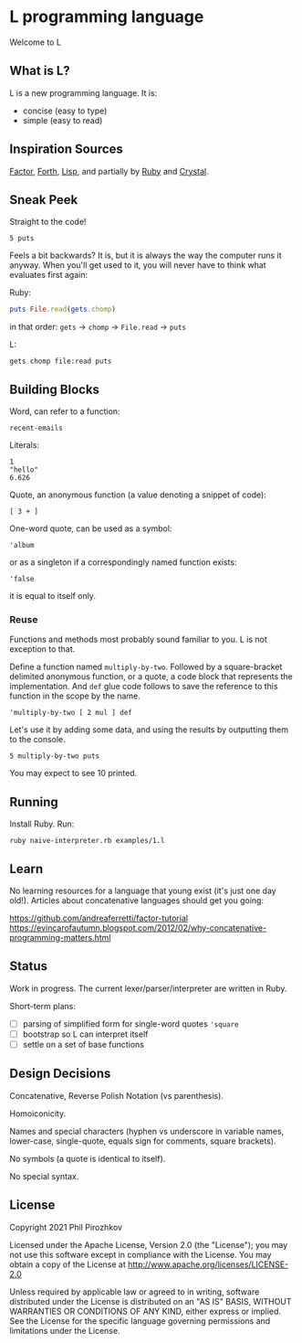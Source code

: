 # L programming language

Welcome to L

## What is L?

L is a new programming language. It is:
 - concise (easy to type)
 - simple (easy to read)

## Inspiration Sources

[Factor](https://factorcode.org/), [Forth](https://en.wikipedia.org/wiki/Forth_(programming_language)), [Lisp](https://en.wikipedia.org/wiki/Lisp_(programming_language)), and partially by [Ruby](https://www.ruby-lang.org/) and [Crystal](https://crystal-lang.org/).

## Sneak Peek

Straight to the code!

```
5 puts
```

Feels a bit backwards? It is, but it is always the way the computer runs it anyway.
When you'll get used to it, you will never have to think what evaluates first again:

Ruby:
```ruby
puts File.read(gets.chomp)
```
in that order: `gets` -> `chomp` -> `File.read` -> `puts`

L:
```
gets chomp file:read puts
```

## Building Blocks

Word, can refer to a function:
```
recent-emails
```

Literals:
```
1
"hello"
6.626
```

Quote, an anonymous function (a value denoting a snippet of code):
```
[ 3 + ]
```

One-word quote, can be used as a symbol:
```
'album
```

or as a singleton if a correspondingly named function exists:
```
'false
```
it is equal to itself only.

### Reuse

Functions and methods most probably sound familiar to you. L is not exception to that.

Define a function named `multiply-by-two`. Followed by a square-bracket delimited anonymous function, or a quote, a code block that represents the implementation. And `def` glue code follows to save the reference to this function in the scope by the name.
```
'multiply-by-two [ 2 mul ] def
```

Let's use it by adding some data, and using the results by outputting them to the console.
```
5 multiply-by-two puts
```
You may expect to see 10 printed.

## Running

Install Ruby.
Run:
```
ruby naive-interpreter.rb examples/1.l
```

## Learn

No learning resources for a language that young exist (it's just one day old!).
Articles about concatenative languages should get you going:

https://github.com/andreaferretti/factor-tutorial
https://evincarofautumn.blogspot.com/2012/02/why-concatenative-programming-matters.html

## Status

Work in progress. The current lexer/parser/interpreter are written in Ruby.

Short-term plans:
 - [ ] parsing of simplified form for single-word quotes `'square`
 - [ ] bootstrap so L can interpret itself
 - [ ] settle on a set of base functions

## Design Decisions

Concatenative, Reverse Polish Notation (vs parenthesis).

Homoiconicity.

Names and special characters (hyphen vs underscore in variable names, lower-case, single-quote, equals sign for comments, square brackets).

No symbols (a quote is identical to itself).

No special syntax.

## License

Copyright 2021 Phil Pirozhkov

Licensed under the Apache License, Version 2.0 (the "License"); you may not use this software except in compliance with the License. You may obtain a copy of the License at http://www.apache.org/licenses/LICENSE-2.0

Unless required by applicable law or agreed to in writing, software distributed under the License is distributed on an "AS IS" BASIS, WITHOUT WARRANTIES OR CONDITIONS OF ANY KIND, either express or implied.  See the License for the specific language governing permissions and limitations under the License.

